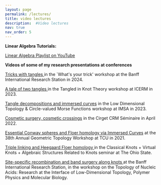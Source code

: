 ```yaml
---
layout: page
permalink: /lectures/
title: video lectures
description:  #Video lectures
nav: true
nav_order: 5
---
```


<b>Linear Algebra Tutorials:</b>    

<a href= "https://www.youtube.com/playlist?list=PL1oREv7xaaknZHxESRhMP24GeL9-xABFi">Linear Algebra Playlist on YouTube</a>

<b>Videos of some of my research presentations at conferences</b>     
  
<a href="https://www.birs.ca/events/2024/5-day-workshops/24w5291/videos/watch/202408081030-Moore.html">Tricks with tangles </a> in the `What's your trick' workshop at the Banff International Research Station in 2024.
       
<a href="https://icerm.brown.edu/video_archive/?play=3193">A tale of two tangles </a> in the Tangled in Knot Theory workshop at ICERM in 2023.
       
<a href="https://www.youtube.com/watch?v=_BuvwwzKdyQ">Tangle decompositions and immersed curves</a> in the Low Dimensional Topology & Circle-valued Morse Functions workshop at IMSA in 2023.

<a href="https://www.youtube.com/watch?v=CdzfboGeGfA">Cosmetic surgery, cosmetic crossings</a> in the Cirget CRM Séminaire in April 2022.

<a href="https://www.youtube.com/watch?v=1mwqmv5IFPs&list=PLOujdvDienPu7gx86icUT8WTV9X4LT1gp&index=23">Essential Conway spheres and Floer homology via Immersed Curves</a> at the 38th Annual Geometric Topology Workshop at TCU in 2021.

<a href="https://u.osu.edu/ckvkastrks/tag/allison-moore/">Triple linking and Heegaard Floer homology </a> in the Classical Knots + Virtual Knots + Algebraic Structures Related to Knots seminar at The Ohio State.

<a href="https://www.birs.ca/events/2019/5-day-workshops/19w5226/videos/watch/201903270935-Moore.html">Site-specific recombination and band surgery along knots </a> at the Banff International Research Station, in the workshop on the Topology of Nucleic Acids: Research at the Interface of Low-Dimensional Topology, Polymer Physics and Molecular Biology.
